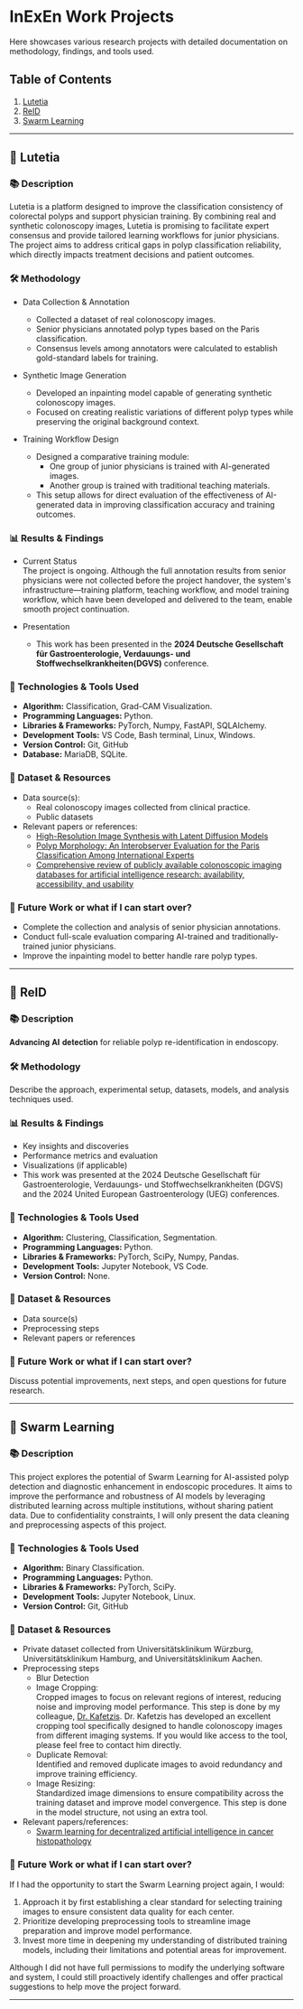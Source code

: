 # InExEn Work Projects
Here showcases various research projects with detailed documentation on methodology, findings, and tools used.

## Table of Contents

1. [Lutetia](#-lutetia)
2. [ReID](#-reid)
3. [Swarm Learning](#-swarm-learning)

---

## 📌  Lutetia

### 📚 Description
Lutetia is a platform designed to improve the classification consistency of colorectal polyps and support physician training. By combining real and synthetic colonoscopy images, Lutetia is promising to facilitate expert consensus and provide tailored learning workflows for junior physicians. The project aims to address critical gaps in polyp classification reliability, which directly impacts treatment decisions and patient outcomes.

### 🛠 Methodology

- Data Collection & Annotation
  - Collected a dataset of real colonoscopy images.
  - Senior physicians annotated polyp types based on the Paris classification.
  - Consensus levels among annotators were calculated to establish gold-standard labels for training.

- Synthetic Image Generation
  - Developed an inpainting model capable of generating synthetic colonoscopy images.
  - Focused on creating realistic variations of different polyp types while preserving the original background context.

- Training Workflow Design
  - Designed a comparative training module:
    - One group of junior physicians is trained with AI-generated images.
    - Another group is trained with traditional teaching materials.
  - This setup allows for direct evaluation of the effectiveness of AI-generated data in improving classification accuracy and training outcomes.

### 📊 Results & Findings

- Current Status <br/>
The project is ongoing. Although the full annotation results from senior physicians were not collected before the project handover, the system's infrastructure—training platform, teaching workflow, and model training workflow, which have been developed and delivered to the team, enable smooth project continuation.

- Presentation
  - This work has been presented in the **2024 Deutsche Gesellschaft für Gastroenterologie, Verdauungs- und Stoffwechselkrankheiten(DGVS)** conference.

### 🔧 Technologies & Tools Used
- **Algorithm:** Classification, Grad-CAM Visualization.
- **Programming Languages:** Python.
- **Libraries & Frameworks:** PyTorch, Numpy, FastAPI, SQLAlchemy.
- **Development Tools:** VS Code, Bash terminal, Linux, Windows.
- **Version Control:** Git, GitHub
- **Database:** MariaDB, SQLite.

### 📂 Dataset & Resources

- Data source(s):
  - Real colonoscopy images collected from clinical practice.
  - Public datasets
- Relevant papers or references:
  - [High-Resolution Image Synthesis with Latent Diffusion Models](https://arxiv.org/abs/2112.10752)
  - [Polyp Morphology: An Interobserver Evaluation for the Paris Classification Among International Experts](https://journals.lww.com/ajg/abstract/2015/01000/polyp_morphology__an_interobserver_evaluation_for.24.aspx)
  - [Comprehensive review of publicly available colonoscopic imaging databases for artificial intelligence research: availability, accessibility, and usability](https://www.sciencedirect.com/science/article/pii/S0016510722019526)

### 🚀 Future Work or what if I can start over?

- Complete the collection and analysis of senior physician annotations.
- Conduct full-scale evaluation comparing AI-trained and traditionally-trained junior physicians.
- Improve the inpainting model to better handle rare polyp types.

---

## 📌 ReID

### 📚 Description
𝐀𝐝𝐯𝐚𝐧𝐜𝐢𝐧𝐠 𝐀𝐈 𝐝𝐞𝐭𝐞𝐜𝐭𝐢𝐨𝐧 for reliable polyp re-identification in endoscopy. 

### 🛠 Methodology

Describe the approach, experimental setup, datasets, models, and analysis techniques used.

### 📊 Results & Findings

- Key insights and discoveries
- Performance metrics and evaluation
- Visualizations (if applicable)
- This work was presented at the 2024 Deutsche Gesellschaft für Gastroenterologie, Verdauungs- und Stoffwechselkrankheiten (DGVS) and the 2024 United European Gastroenterology (UEG) conferences.

### 🔧 Technologies & Tools Used
- **Algorithm:** Clustering, Classification, Segmentation.
- **Programming Languages:** Python.
- **Libraries & Frameworks:** PyTorch, SciPy, Numpy, Pandas.
- **Development Tools:** Jupyter Notebook, VS Code.
- **Version Control:** None.

### 📂 Dataset & Resources

- Data source(s)
- Preprocessing steps
- Relevant papers or references 

### 🚀 Future Work or what if I can start over?

Discuss potential improvements, next steps, and open questions for future research.

---

## 📌 Swarm Learning

### 📚 Description
This project explores the potential of Swarm Learning for AI-assisted polyp detection and diagnostic enhancement in endoscopic procedures. It aims to improve the performance and robustness of AI models by leveraging distributed learning across multiple institutions, without sharing patient data. Due to confidentiality constraints, I will only present the data cleaning and preprocessing aspects of this project.

### 🔧 Technologies & Tools Used
- **Algorithm:** Binary Classification.
- **Programming Languages:** Python.
- **Libraries & Frameworks:** PyTorch, SciPy.
- **Development Tools:** Jupyter Notebook, Linux.
- **Version Control:** Git, GitHub

### 📂 Dataset & Resources
- Private dataset collected from Universitätsklinikum Würzburg, Universitätsklinikum Hamburg, and Universitätsklinikum Aachen.
- Preprocessing steps
  - Blur Detection
  - Image Cropping:<br/>
  Cropped images to focus on relevant regions of interest, reducing noise and improving model performance. This step is done by my colleague, [Dr. Kafetzis](https://github.com/iokaf?page=2&tab=repositories). Dr. Kafetzis has developed an excellent cropping tool specifically designed to handle colonoscopy images from different imaging systems. If you would like access to the tool, please feel free to contact him directly.
  - Duplicate Removal: <br/>
  Identified and removed duplicate images to avoid redundancy and improve training efficiency.
  - Image Resizing: <br/>
  Standardized image dimensions to ensure compatibility across the training dataset and improve model convergence. This step is done in the model structure, not using an extra tool.
- Relevant papers/references:
  - [Swarm learning for decentralized artificial intelligence in cancer histopathology](https://www.nature.com/articles/s41591-022-01768-5)

### 🚀 Future Work or what if I can start over?

If I had the opportunity to start the Swarm Learning project again, I would:

1) Approach it by first establishing a clear standard for selecting training images to ensure consistent data quality for each center. 
2) Prioritize developing preprocessing tools to streamline image preparation and improve model performance.
3) Invest more time in deepening my understanding of distributed training models, including their limitations and potential areas for improvement. <br/>

Although I did not have full permissions to modify the underlying software and system, I could still proactively identify challenges and offer practical suggestions to help move the project forward. 


---


